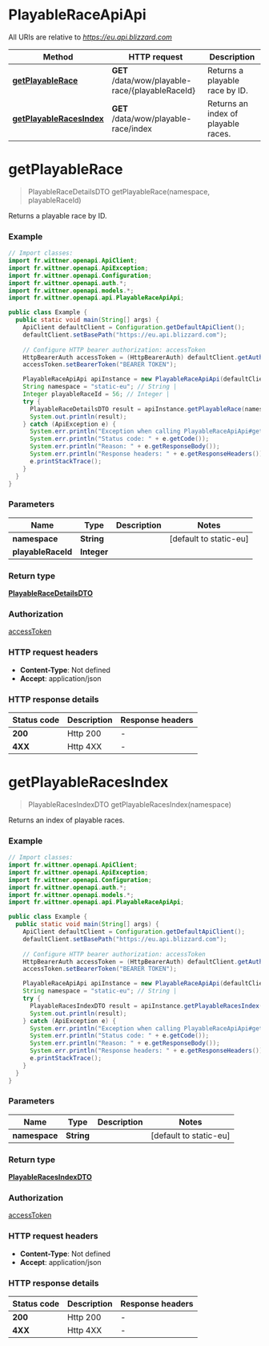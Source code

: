 # PlayableRaceApiApi

All URIs are relative to *https://eu.api.blizzard.com*

| Method | HTTP request | Description |
|------------- | ------------- | -------------|
| [**getPlayableRace**](PlayableRaceApiApi.md#getPlayableRace) | **GET** /data/wow/playable-race/{playableRaceId} | Returns a playable race by ID. |
| [**getPlayableRacesIndex**](PlayableRaceApiApi.md#getPlayableRacesIndex) | **GET** /data/wow/playable-race/index | Returns an index of playable races. |


<a id="getPlayableRace"></a>
# **getPlayableRace**
> PlayableRaceDetailsDTO getPlayableRace(namespace, playableRaceId)

Returns a playable race by ID.

### Example
```java
// Import classes:
import fr.wittner.openapi.ApiClient;
import fr.wittner.openapi.ApiException;
import fr.wittner.openapi.Configuration;
import fr.wittner.openapi.auth.*;
import fr.wittner.openapi.models.*;
import fr.wittner.openapi.api.PlayableRaceApiApi;

public class Example {
  public static void main(String[] args) {
    ApiClient defaultClient = Configuration.getDefaultApiClient();
    defaultClient.setBasePath("https://eu.api.blizzard.com");
    
    // Configure HTTP bearer authorization: accessToken
    HttpBearerAuth accessToken = (HttpBearerAuth) defaultClient.getAuthentication("accessToken");
    accessToken.setBearerToken("BEARER TOKEN");

    PlayableRaceApiApi apiInstance = new PlayableRaceApiApi(defaultClient);
    String namespace = "static-eu"; // String | 
    Integer playableRaceId = 56; // Integer | 
    try {
      PlayableRaceDetailsDTO result = apiInstance.getPlayableRace(namespace, playableRaceId);
      System.out.println(result);
    } catch (ApiException e) {
      System.err.println("Exception when calling PlayableRaceApiApi#getPlayableRace");
      System.err.println("Status code: " + e.getCode());
      System.err.println("Reason: " + e.getResponseBody());
      System.err.println("Response headers: " + e.getResponseHeaders());
      e.printStackTrace();
    }
  }
}
```

### Parameters

| Name | Type | Description  | Notes |
|------------- | ------------- | ------------- | -------------|
| **namespace** | **String**|  | [default to static-eu] |
| **playableRaceId** | **Integer**|  | |

### Return type

[**PlayableRaceDetailsDTO**](PlayableRaceDetailsDTO.md)

### Authorization

[accessToken](../README.md#accessToken)

### HTTP request headers

 - **Content-Type**: Not defined
 - **Accept**: application/json

### HTTP response details
| Status code | Description | Response headers |
|-------------|-------------|------------------|
| **200** | Http 200 |  -  |
| **4XX** | Http 4XX |  -  |

<a id="getPlayableRacesIndex"></a>
# **getPlayableRacesIndex**
> PlayableRacesIndexDTO getPlayableRacesIndex(namespace)

Returns an index of playable races.

### Example
```java
// Import classes:
import fr.wittner.openapi.ApiClient;
import fr.wittner.openapi.ApiException;
import fr.wittner.openapi.Configuration;
import fr.wittner.openapi.auth.*;
import fr.wittner.openapi.models.*;
import fr.wittner.openapi.api.PlayableRaceApiApi;

public class Example {
  public static void main(String[] args) {
    ApiClient defaultClient = Configuration.getDefaultApiClient();
    defaultClient.setBasePath("https://eu.api.blizzard.com");
    
    // Configure HTTP bearer authorization: accessToken
    HttpBearerAuth accessToken = (HttpBearerAuth) defaultClient.getAuthentication("accessToken");
    accessToken.setBearerToken("BEARER TOKEN");

    PlayableRaceApiApi apiInstance = new PlayableRaceApiApi(defaultClient);
    String namespace = "static-eu"; // String | 
    try {
      PlayableRacesIndexDTO result = apiInstance.getPlayableRacesIndex(namespace);
      System.out.println(result);
    } catch (ApiException e) {
      System.err.println("Exception when calling PlayableRaceApiApi#getPlayableRacesIndex");
      System.err.println("Status code: " + e.getCode());
      System.err.println("Reason: " + e.getResponseBody());
      System.err.println("Response headers: " + e.getResponseHeaders());
      e.printStackTrace();
    }
  }
}
```

### Parameters

| Name | Type | Description  | Notes |
|------------- | ------------- | ------------- | -------------|
| **namespace** | **String**|  | [default to static-eu] |

### Return type

[**PlayableRacesIndexDTO**](PlayableRacesIndexDTO.md)

### Authorization

[accessToken](../README.md#accessToken)

### HTTP request headers

 - **Content-Type**: Not defined
 - **Accept**: application/json

### HTTP response details
| Status code | Description | Response headers |
|-------------|-------------|------------------|
| **200** | Http 200 |  -  |
| **4XX** | Http 4XX |  -  |


